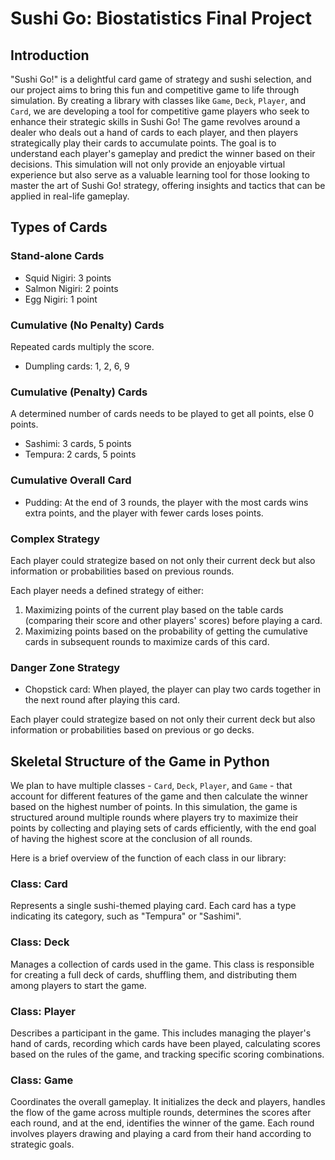 # Sushi Go: Biostatistics Final Project

## Introduction
"Sushi Go!" is a delightful card game of strategy and sushi selection, and our project aims to bring this fun and competitive game to life through simulation. By creating a library with classes like `Game`, `Deck`, `Player`, and `Card`, we are developing a tool for competitive game players who seek to enhance their strategic skills in Sushi Go! The game revolves around a dealer who deals out a hand of cards to each player, and then players strategically play their cards to accumulate points. The goal is to understand each player's gameplay and predict the winner based on their decisions. This simulation will not only provide an enjoyable virtual experience but also serve as a valuable learning tool for those looking to master the art of Sushi Go! strategy, offering insights and tactics that can be applied in real-life gameplay.

## Types of Cards
### Stand-alone Cards
- Squid Nigiri: 3 points
- Salmon Nigiri: 2 points
- Egg Nigiri: 1 point

### Cumulative (No Penalty) Cards
Repeated cards multiply the score.
- Dumpling cards: 1, 2, 6, 9

### Cumulative (Penalty) Cards
A determined number of cards needs to be played to get all points, else 0 points.
- Sashimi: 3 cards, 5 points
- Tempura: 2 cards, 5 points

### Cumulative Overall Card
- Pudding: At the end of 3 rounds, the player with the most cards wins extra points, and the player with fewer cards loses points.

### Complex Strategy
Each player could strategize based on not only their current deck but also information or probabilities based on previous rounds.

Each player needs a defined strategy of either:
1. Maximizing points of the current play based on the table cards (comparing their score and other players' scores) before playing a card.
2. Maximizing points based on the probability of getting the cumulative cards in subsequent rounds to maximize cards of this card.

### Danger Zone Strategy
- Chopstick card: When played, the player can play two cards together in the next round after playing this card.

Each player could strategize based on not only their current deck but also information or probabilities based on previous or go decks.

## Skeletal Structure of the Game in Python
We plan to have multiple classes - `Card`, `Deck`, `Player`, and `Game` - that account for different features of the game and then calculate the winner based on the highest number of points. In this simulation, the game is structured around multiple rounds where players try to maximize their points by collecting and playing sets of cards efficiently, with the end goal of having the highest score at the conclusion of all rounds.

Here is a brief overview of the function of each class in our library:

### Class: Card
Represents a single sushi-themed playing card. Each card has a type indicating its category, such as "Tempura" or "Sashimi".

### Class: Deck
Manages a collection of cards used in the game. This class is responsible for creating a full deck of cards, shuffling them, and distributing them among players to start the game.

### Class: Player
Describes a participant in the game. This includes managing the player's hand of cards, recording which cards have been played, calculating scores based on the rules of the game, and tracking specific scoring combinations.

### Class: Game
Coordinates the overall gameplay. It initializes the deck and players, handles the flow of the game across multiple rounds, determines the scores after each round, and at the end, identifies the winner of the game. Each round involves players drawing and playing a card from their hand according to strategic goals.

